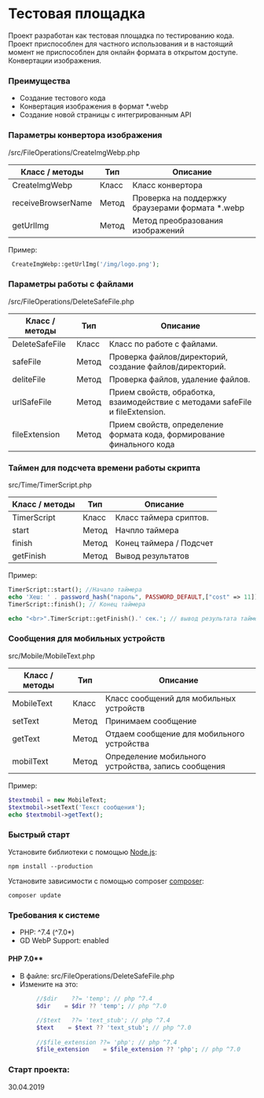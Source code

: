 # Тестовая площадка

Проект разработан как тестовая площадка по тестированию кода. 
Проект приспособлен для частного использования и в настоящий момент не приспособлен для онлайн формата в открытом доступе.
Конвертации изображения.


### Преимущества 
* Создание тестового кода
* Конвертация изображения в формат *.webp 
* Создание новой страницы с интегрированным API

### Параметры конвертора изображения
/src/FileOperations/CreateImgWebp.php

| Класс / методы        |   Тип  | Описание
| --------------------- | ------ | ------------------------------------------------------
| CreateImgWebp         | Класс  | Класс конвертора
| receiveBrowserName    | Метод  | Проверка на поддержку браузерами формата *.webp
| getUrlImg             | Метод  | Метод преобразования изображений

Пример:
```php
 CreateImgWebp::getUrlImg('/img/logo.png');
```

### Параметры работы с файлами
/src/FileOperations/DeleteSafeFile.php

| Класс / методы        |   Тип  | Описание
| --------------------- | ------ | ------------------------------------------------------
| DeleteSafeFile        | Класс  | Класс по работе с файлами.
| safeFile              | Метод  | Проверка файлов/директорий, создание файлов/директорий.
| deliteFile            | Метод  | Проверка файлов, удаление файлов.
| urlSafeFile           | Метод  | Прием свойств, обработка, взаимодействие с методами safeFile и fileExtension.
| fileExtension         | Метод  | Прием свойств, определение формата кода, формирование финального кода

### Таймен для подсчета времени работы скрипта
src/Time/TimerScript.php

| Класс / методы        |   Тип  | Описание
| --------------------- | ------ | ------------------------------------------------------
| TimerScript           | Класс  | Класс таймера сриптов.
| start                 | Метод  | Начпло таймера
| finish                | Метод  | Конец таймера / Подсчет
| getFinish             | Метод  | Вывод результатов

Пример:
```php
TimerScript::start(); //Начало таймера
echo 'Хеш: ' . password_hash("пароль", PASSWORD_DEFAULT,["cost" => 11]); // любой скрип
TimerScript::finish(); // Конец таймера

echo "<br>".TimerScript::getFinish().' сек.'; // вывод результата таймера
```

### Сообщения для мобильных устройств
src/Mobile/MobileText.php

| Класс / методы        |   Тип  | Описание
| --------------------- | ------ | ------------------------------------------------------
| MobileText            | Класс  | Класс сообщений для мобильных устройств
| setText               | Метод  | Принимаем сообщение
| getText               | Метод  | Отдаем сообщение для мобильного устройства
| mobilText             | Метод  | Определение мобильного устройства, запись сообщения

Пример:
```php
$textmobil = new MobileText;
$textmobil->setText('Текст сообщения');
echo $textmobil->getText();
```


### Быстрый старт
Установите библиотеки с помощью [Node.js](https://nodejs.org/):

    npm install --production

Установите зависимости с помощью composer [composer](https://getcomposer.org/):

    composer update


### Требования к системе
* PHP:                ^7.4 (^7.0*)
* GD WebP Support:    enabled




#### PHP 7.0**  
* В файле: src/FileOperations/DeleteSafeFile.php
* Измените на это:
```php
        //$dir    ??= 'temp'; // php ^7.4
        $dir    = $dir ?? 'temp'; // php ^7.0

        //$text   ??= 'text_stub'; // php ^7.4
        $text    = $text ?? 'text_stub'; // php ^7.0
        
        //$file_extension ??= 'php'; // php ^7.4
        $file_extension    = $file_extension ?? 'php'; // php ^7.0
```


### Старт проекта: 
30.04.2019

